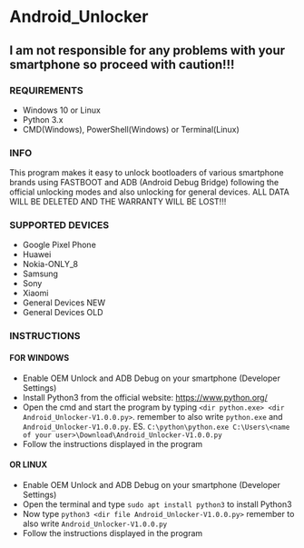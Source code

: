 # Android_Unlocker
## I am not responsible for any problems with your smartphone so proceed with caution!!!
### REQUIREMENTS
- Windows 10 or Linux
- Python 3.x
- CMD(Windows), PowerShell(Windows) or Terminal(Linux)
### INFO
This program makes it easy to unlock bootloaders of various smartphone brands using FASTBOOT and ADB (Android Debug Bridge) following the official unlocking modes and also unlocking for general devices.
ALL DATA WILL BE DELETED AND THE WARRANTY WILL BE LOST!!! 
### SUPPORTED DEVICES
- Google Pixel Phone
- Huawei
- Nokia-ONLY_8
- Samsung
- Sony
- Xiaomi
- General Devices NEW
- General Devices OLD
### INSTRUCTIONS
#### FOR WINDOWS
- Enable OEM Unlock and ADB Debug on your smartphone (Developer Settings)
- Install Python3 from the official website: https://www.python.org/
- Open the cmd and start the program by typing `<dir python.exe> <dir Android_Unlocker-V1.0.0.py>`. remember to also write `python.exe` and `Android_Unlocker-V1.0.0.py`. ES. `C:\python\python.exe C:\Users\<name of your user>\Download\Android_Unlocker-V1.0.0.py`
- Follow the instructions displayed in the program
#### OR LINUX
- Enable OEM Unlock and ADB Debug on your smartphone (Developer Settings)
- Open the terminal and type `sudo apt install python3` to install Python3
- Now type `python3 <dir file Android_Unlocker-V1.0.0.py>` remember to also write `Android_Unlocker-V1.0.0.py`
- Follow the instructions displayed in the program
